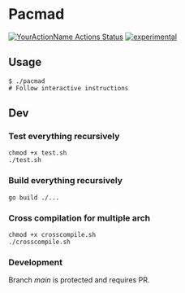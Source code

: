 # Pacmad
[![YourActionName Actions Status](https://github.com/alainrk/pacmad/workflows/Go/badge.svg)](https://github.com/alainrk/pacmad/actions)
[![experimental](http://badges.github.io/stability-badges/dist/experimental.svg)](http://github.com/badges/stability-badges)

## Usage
```
$ ./pacmad
# Follow interactive instructions
```

## Dev

### Test everything recursively
```
chmod +x test.sh
./test.sh
```

### Build everything recursively
```
go build ./...
```

### Cross compilation for multiple arch
```
chmod +x crosscompile.sh
./crosscompile.sh
```

### Development
Branch *main* is protected and requires PR.